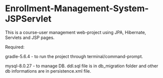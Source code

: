 # Enrollment-Management-System-JSPServlet

This is a course-user management web-project using JPA, Hibernate, Servlets and JSP pages.

Required:

gradle-5.6.4 - to run the project through terminal/command-prompt.

mysql-8.0.27 - to manage DB. ddl.sql file is in db_migration folder and other db informations are in persistence.xml file. 
